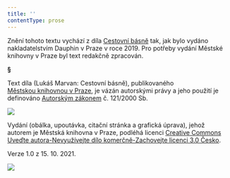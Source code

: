 ```yaml
---
title: ''
contentType: prose
---
```


Znění tohoto textu vychází z díla [Cestovní básně](https://search.mlp.cz/cz/titul/cestovni-basne/4492894/#/getPodobneTituly=deskriptory-eq:97604239-amp:key-eq:4492894) tak, jak bylo vydáno nakladatelstvím Dauphin v Praze v roce 2019. Pro potřeby vydání Městské knihovny v Praze byl text redakčně zpracován.

**§**

Text díla (Lukáš Marvan: Cestovní básně), publikovaného [Městskou knihovnou v Praze](https://www.mlp.cz/cz/), je vázán autorskými právy a jeho použití je definováno [Autorským zákonem](https://www.mkcr.cz/predpisy-zakonu-709.html) č. 121/2000 Sb.

![](../Images/image001.jpg)

Vydání (obálka, upoutávka, citační stránka a grafická úprava), jehož autorem je Městská knihovna v Praze, podléhá licenci [Creative Commons Uveďte autora-Nevyužívejte dílo komerčně-Zachovejte licenci 3.0 Česko](https://creativecommons.org/licenses/by-nc-sa/3.0/cz/).

Verze 1.0 z 15. 10. 2021.

![](../Images/image002.jpg)
